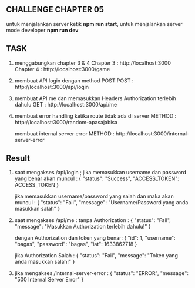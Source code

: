 ## CHALLENGE CHAPTER 05

untuk menjalankan server ketik **npm run start**,
untuk menjalankan server mode developer **npm run dev**

## TASK

1. menggabungkan chapter 3 & 4
   Chapter 3 : http://localhost:3000
   Chapter 4 : http://localhost:3000/game

2. membuat API login dengan method POST
   POST : http://localhost:3000/api/login

3. membuat API me dan memasukkan Headers Authorization terlebih dahulu
   GET : http://localhost:3000/api/me

4. membuat error handling ketika route tidak ada di server
   METHOD : http://localhost:3000/random-apasajabisa

   membuat internal server error
   METHOD : http://localhost:3000/internal-server-error

## Result

1. saat mengakses /api/login ;
   jika memasukkan username dan password yang benar akan muncul :
   {
   "status": "Success",
   "ACCESS_TOKEN": ACCESS_TOKEN
   }

   jika memasukkan username/password yang salah dan maka akan muncul :
   {
   "status": "Fail",
   "message": "Username/Password yang anda masukkan salah"
   }

2. saat mengakses /api/me :
   tanpa Authorization :
   {
   "status": "Fail",
   "message": "Masukkan Authorization terlebih dahulu!"
   }

   dengan Authorization dan token yang benar:
   {
   "id": 1,
   "username": "bagas",
   "password": "bagas",
   "iat": 1633862718
   }

   jika Authorization Salah :
   {
   "status": "Fail",
   "message": "Token yang anda masukkan salah!"
   }

3. jika mengakses /internal-server-error :
   {
   "status": "ERROR",
   "message": "500 Internal Server Error"
   }
